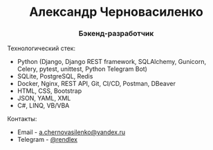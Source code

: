 <h1 align="center">Александр Черновасиленко</h1>
<h3 align="center">Бэкенд-разработчик</h3>


Технологический стек:
- Python (Django, Django REST framework, SQLAlchemy, Gunicorn, Celery, pytest, unittest, Python Telegram Bot)
- SQLite, PostgreSQL, Redis
- Docker, Nginx, REST API, Git, CI/CD, Postman, DBeaver
- HTML, CSS, Bootstrap
- JSON, YAML, XML
- C#, LINQ, VB/VBA

Контакты:
- Email - a.chernovasilenko@yandex.ru
- Telegram - <a href="https://t.me/rendlex" target="_blank">@rendlex</a> 
